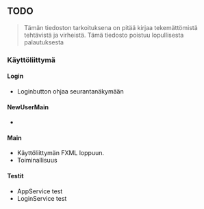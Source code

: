 ## TODO
> Tämän tiedoston tarkoituksena on pitää kirjaa tekemättömistä tehtävistä ja virheistä.
> Tämä tiedosto poistuu lopullisesta palautuksesta

### Käyttöliittymä
#### Login
 - Loginbutton ohjaa seurantanäkymään
 
#### NewUserMain
 - 
#### Main
 - Käyttöliittymän FXML loppuun. 
 - Toiminallisuus

#### Testit
 - AppService test
 - LoginService test


